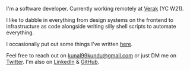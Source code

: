 ---
---

I'm a software developer. Currently working remotely at [Verak](https://verak.in) (YC W21).

I like to dabble in everything from design systems on the frontend to
infrastructure as code alongside writing silly shell scripts to
automate everything.

I occasionally put out some things I've written [here](/posts).

Feel free to reach out on kunal99kundu@gmail.com or just DM me
on [Twitter](https://twitter.com/kunal__kundu). I'm also on [LinkedIn](https://www.linkedin.com/in/kunal-kundu/) & [GitHub](https://github.com/tinfoil-knight).
